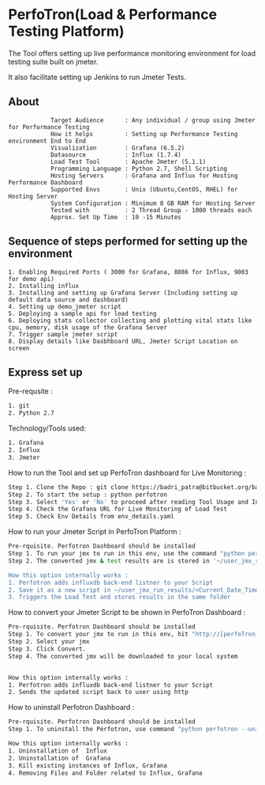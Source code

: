 # PerfoTron(Load & Performance Testing Platform)

The Tool offers setting up live performance monitoring environment for load testing suite built on jmeter.
 
It also facilitate setting up Jenkins to run Jmeter Tests.

## About

```            
            Target Audience      : Any individual / group using Jmeter for Performance Testing            
            How it helps         : Setting up Performance Testing environment End to End                                   
            Visualization        : Grafana (6.5.2)            
            Datasource           : Influx (1.7.4)            
            Load Test Tool       : Apache Jmeter (5.1.1)            
            Programming Language : Python 2.7, Shell Scripting            
            Hosting Servers      : Grafana and Influx for Hosting Performance Dashboard                                                                     
            Supported Envs       : Unix (Ubuntu,CentOS, RHEL) for Hosting Server                                   
            System Configuration : Minimum 8 GB RAM for Hosting Server            
            Tested with          : 2 Thread Group - 1000 threads each                        
            Approx. Set Up Time  : 10 -15 Minutes
```

## Sequence of steps performed for setting up the environment

``` 
1. Enabling Required Ports ( 3000 for Grafana, 8086 for Influx, 9003 for demo api)
2. Installing influx
3. Installing and setting up Grafana Server (Including setting up default data source and dashboard)
4. Setting up demo_jmeter script
5. Deploying a sample api for load testing
6. Deploying stats collector collecting and plotting vital stats like cpu, memory, disk usage of the Grafana Server
7. Trigger sample jmeter script
8. Display details like Dasbhboard URL, Jmeter Script Location on screen
```


## Express set up

Pre-requsite :

```bash
1. git
2. Python 2.7
```

Technology/Tools used:

```bash
1. Grafana
2. Influx
3. Jmeter
```

How to run  the Tool and set up PerfoTron dashboard for Live Monitoring :

```bash
Step 1. Clone the Repo : git clone https://badri_patra@bitbucket.org/badri_patra/perfotron.git
Step 2. To start the setup : python perfotron
Step 3. Select 'Yes' or 'No' to proceed after reading Tool Usage and Instllation details
Step 4. Check the Grafana URL for Live Monitoring of Load Test
Step 5. Check Env Details from env_details.yaml
```
How to run your Jmeter Script in PerfoTron Platform :

```bash
Pre-rquisite. Perfotron Dashboard should be installed
Step 1. To run your jmx to run in this env, use the command "python perfotron --jmx <Jmeter_TestPlan_Complete Path>"
Step 2. The converted jmx & test results are is stored in '~/user_jmx_run_results/<Current_Date_Time_Stamp_Folder>

How this option internally works :
1. Perfotron adds influxdb back-end listner to your Script
2. Save it as a new script in ~/user_jmx_run_results/<Current_Date_Time_Stamp_Folder> location
3. Triggers the Load Test and stores results in the same folder
```

How to convert your Jmeter Script to be shown in PerfoTron Dashboard :

```bash
Pre-rquisite. Perfotron Dashboard should be installed
Step 1. To convert your jmx to run in this env, hit "http://[perfoTron_server_ip]/convert_jmx"
Step 2. Select your jmx
Step 3. Click Convert.
Step 4. The converted jmx will be downloaded to your local system


How this option internally works :
1. Perfotron adds influxdb back-end listner to your Script
2. Sends the updated script back to user using http
```


How to uninstall Perfotron Dashboard :

```bash
Pre-rquisite. Perfotron Dashboard should be installed
Step 1. To uninstall the Perfotron, use command "python perfotron --uninstall"

How this option internally works :
1. Uninstallation of  Influx
2. Uninstallation of  Grafana
3. Kill existing instances of Influx, Grafana
4. Removing Files and Folder related to Influx, Grafana 
```